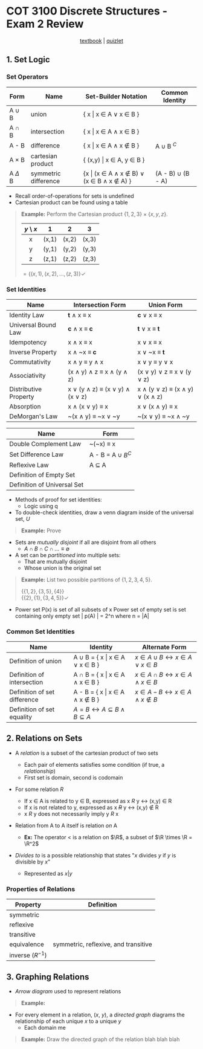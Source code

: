 # COT 3100 Discrete Structures - Exam 2 Review

<p style="text-align:center">
    <a href="../textbooks/COT3100_textbook.pdf">textbook</a> |
    <a href="https://quizlet.com/957758773/cot-3100-set-laws-identities-flash-cards">quizlet</a>
</p>

## 1. Set Logic

### Set Operators
| Form          | Name                  | Set-Builder Notation                                                              | Common Identity           |
|---------------|-----------------------|-----------------------------------------------------------------------------------|---------------------------|
| A $\cup$ B    | union                 | { x \| x $\in$ A $\lor$ x $\in$ B }                                               |                           |
| A $\cap$ B    | intersection          | { x \| x $\in$ A $\land$ x $\in$ B }                                              |                           |
| A - B         | difference            | { x \| x $\in$ A $\land$ x $\notin$ B }                                           | A $\cup$ B $^C$           |
| A $\times$ B  | cartesian product     | { (x,y) \| x $\in$ A, y $\in$ B }                                                 |                           |
| A $\Delta$ B  | symmetric difference  | {x \| (x $\in$ A $\land$ x $\notin$ B) $\lor$ (x $\in$ B $\land$ x $\notin$ A) }  | (A - B) $\cup$ (B - A)    |

- Recall order-of-operations for sets is undefined
- Cartesian product can be found using a table

>**Example:** Perform the Cartesian product $\{1,2,3\} \times \{x,y,z\}$.
>
>| *y* \ *x*    | 1     | 2     | 3     |
>|:------------:|:-----:|:-----:|:-----:|
>| x            | (x,1) | (x,2) | (x,3) |
>| y            | (y,1) | (y,2) | (y,3) |
>| z            | (z,1) | (z,2) | (z,3) |
>
> $= \{(x,1), (x,2), \dots, (z,3)\} \checkmark$

### Set Identities
| Name                  | Intersection Form                                                 | Union Form                                                         |
|-----------------------|-------------------------------------------------------------------|--------------------------------------------------------------------|
| Identity Law          | **t** $\land$ x $\equiv$ x                                        | **c** $\lor$ x $\equiv$ x                                          |
| Universal Bound Law   | **c** $\land$ x $\equiv$ **c**                                    | **t** $\lor$ x $\equiv$ **t**                                      |
| Idempotency           | x $\land$ x $\equiv$ x                                            | x $\lor$ x $\equiv$ x                                              |
| Inverse Property      | x $\land$ ~x $\equiv$ **c**                                       | x $\lor$ ~x $\equiv$ **t**                                         |
| Commutativity         | x $\land$ y $\equiv$ y $\land$ x                                  | x $\lor$ y $\equiv$ y $\lor$ x                                     |
| Associativity         | (x $\land$ y) $\land$ z $\equiv$ x $\land$ (y $\land$ z)          | (x $\lor$ y) $\lor$ z $\equiv$ x $\lor$ (y $\lor$ z)               |
| Distributive Property | x $\lor$ (y $\land$ z) $\equiv$ (x $\lor$ y) $\land$ (x $\lor$ z) | x $\land$ (y $\lor$ z) $\equiv$ (x $\land$ y) $\lor$ (x $\land$ z) |
| Absorption            | x $\land$ (x $\lor$ y) $\equiv$ x                                 | x $\lor$ (x $\land$ y) $\equiv$ x                                  |
| DeMorgan's Law        | ~(x $\land$ y) $\equiv$ ~x $\lor$ ~y                              | ~(x $\lor$ y) $\equiv$ ~x $\land$ ~y                               |

| Name                          | Form                      |
|-------------------------------|---------------------------|
| Double Complement Law         | ~(~x) $\equiv$ x          |
| Set Difference Law            | A - B =  A $\cup$ $B^C$   |
| Reflexive Law                 | A $\subseteq$ A           |
| Definition of Empty Set       |  |The empty set is a subset of *A*, $\emptyset \subseteq A$
| Definition of Universal Set   |  |*A* is a subset of the universal set, $A \subseteq \textbf{U}$

- Methods of proof for set identities:
    - Logic using q
- To double-check identities, draw a venn diagram inside of the universal set, *U*

>**Example:** Prove 
>
>

- Sets are *mutually disjoint* if all are disjoint from all others
    - $A \cap B \cap C \cap ... \equiv \emptyset$
- A set can be *partitioned* into multiple sets:
    - That are mutually disjoint
    - Whose union is the original set

>**Example:** List two possible partitions of $\{1,2,3,4,5\}$.
>
>$\{\{1,2\},\{3,5\},\{4\}\}$<br>
>$\{\{2\},\{1\},\{3,4,5\}\} \checkmark$ 

- Power set P(x) is set of all subsets of x
Power set of empty set is set containing only empty set
| p(A) | = 2^n where n = |A|
### Common Set Identities
| Name                          | Identity                                                          | Alternate Form                                                    |
|-------------------------------|-------------------------------------------------------------------|-------------------------------------------------------------------|
| Definition of union           | A $\cup$ B = { x \| x $\in$ A $\lor$ x $\in$ B }                  | $x \in A \cup B \leftrightarrow x \in A \lor x \in B$             |
| Definition of intersection    | A $\cap$ B = { x \| x $\in$ A $\land$ x $\in$ B }                 | $x \in A \cap B \leftrightarrow x \in A \land x \in B$            |
| Definition of set difference  | A - B = { x \| x $\in$ A $\land$ x $\notin$ B }                   | $x \in A - B \leftrightarrow x \in A \land x \notin B$            |
| Definition of set equality    | $A = B \leftrightarrow A \subseteq B \land B \subseteq A$         |                                                                   |

## 2. Relations on Sets
- A *relation* is a subset of the cartesian product of two sets
    - Each pair of elements satisfies some condition (if true, a *relationship*)
    - First set is domain, second is codomain
- For some relation *R*
    - If x $\in$ A is related to y $\in$ B, expressed as x *R* y $\leftrightarrow$ (x,y) $\in$ R
    - If x is not related to y, expressed as x ~~*R*~~ y $\leftrightarrow$ (x,y) $\notin$ R
    - x *R* y does not necessarily imply y *R* x
- Relation from A to A itself is relation *on* A
    - **Ex:** The operator $<$ is a relation on $\R$, a subset of $\R \times \R = \R^2$

- *Divides to* is a possible relationship that states "$x$ divides $y$ if $y$ is divisible by $x$"
    - Represented as $x | y$

### Properties of Relations
| Property              | Definition    |
|-----------------------|---------------|
| symmetric             |
| reflexive             | 
| transitive            |
| equivalence           | symmetric, reflexive, and transitive  |
| inverse ($R^{-1}$)    |

## 3. Graphing Relations
- *Arrow diagram* used to represent relations

>**Example:**
>
>
>


- For every element in a relation, (*x*, *y*), a *directed graph* diagrams the relationship of each unique *x* to a unique *y*
    - Each domain me


>**Example:** Draw the directed graph of the relation blah blah blah
>
